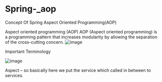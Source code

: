 # Spring-_aop
Concept Of Spring Aspect Oriented Programming(AOP)


Aspect oriented programming (AOP)
AOP (Aspect oriented programming) is a programming pattern that increases modularity by allowing the separation of the cross-cutting concern.
![image](https://user-images.githubusercontent.com/93255833/235644281-33cdf006-9ba2-4515-a8a6-7bc0ba1c52c0.png)


 
Important Terminology

![image](https://user-images.githubusercontent.com/93255833/235644242-787e4d99-df07-453c-a30d-4dad24d2b44b.png)

 Aspect – so basically here we put the service which called in between to services.
